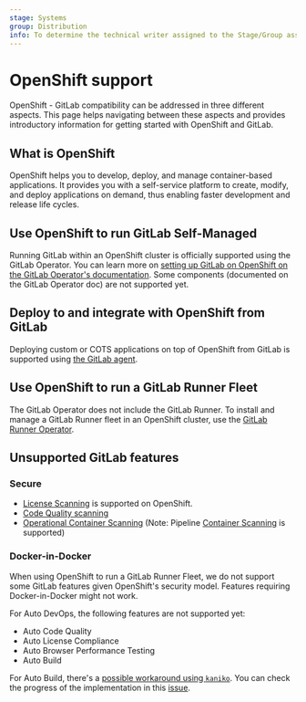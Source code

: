 ```yaml
---
stage: Systems
group: Distribution
info: To determine the technical writer assigned to the Stage/Group associated with this page, see https://about.gitlab.com/handbook/product/ux/technical-writing/#assignments
---
```


# OpenShift support

OpenShift - GitLab compatibility can be addressed in three different aspects. This page helps navigating between these aspects and provides introductory information for getting started with OpenShift and GitLab.

## What is OpenShift

OpenShift helps you to develop, deploy, and manage container-based applications. It provides you with a self-service platform to create, modify, and deploy applications on demand, thus enabling faster development and release life cycles.

## Use OpenShift to run GitLab Self-Managed

Running GitLab within an OpenShift cluster is officially supported using the GitLab Operator. You can learn more on
[setting up GitLab on OpenShift on the GitLab Operator's documentation](https://docs.gitlab.com/charts/installation/operator.html).
Some components (documented on the GitLab Operator doc) are not supported yet.

## Deploy to and integrate with OpenShift from GitLab

Deploying custom or COTS applications on top of OpenShift from GitLab is supported using [the GitLab agent](../../user/clusters/agent/index.md).

## Use OpenShift to run a GitLab Runner Fleet

The GitLab Operator does not include the GitLab Runner. To install and manage a GitLab Runner fleet in an OpenShift cluster, use the
[GitLab Runner Operator](https://gitlab.com/gitlab-org/gl-openshift/gitlab-runner-operator).

## Unsupported GitLab features

### Secure

- [License Scanning](../../user/compliance/license_scanning_of_cyclonedx_files/index.md) is supported on OpenShift.
- [Code Quality scanning](../../ci/testing/code_quality.md)
- [Operational Container Scanning](../../user/clusters/agent/vulnerabilities.md) (Note: Pipeline [Container Scanning](../../user/application_security/container_scanning/index.md) is supported)

### Docker-in-Docker

When using OpenShift to run a GitLab Runner Fleet, we do not support some GitLab features given OpenShift's security model.
Features requiring Docker-in-Docker might not work.

For Auto DevOps, the following features are not supported yet:

- Auto Code Quality
- Auto License Compliance
- Auto Browser Performance Testing
- Auto Build

For Auto Build, there's a [possible workaround using `kaniko`](../../ci/docker/using_kaniko.md).
You can check the progress of the implementation in this [issue](https://gitlab.com/gitlab-org/gitlab/-/issues/332560).

